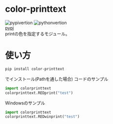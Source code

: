# color-printtext
![pypivertion](https://img.shields.io/pypi/v/color-printtext.svg)
![pythonvertion](https://img.shields.io/pypi/pyversions/color-printtext.svg)  
[pypi](https://pypi.org/project/color-printtext/)  
printの色を指定するモジュール。

# 使い方
```sh
pip install color-printtext
```
でインストール(Pathを通した場合)
コードのサンプル
```py
import colorprinttext
colorprinttext.REDprint("test")
```
Windowsのサンプル
```py
import colorprinttext
colorprinttext.REDwinprint("test")
```

